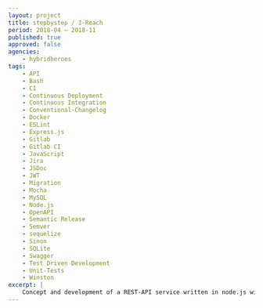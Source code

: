 ```yaml
---
layout: project
title: stepbystep / I-Reach
period: 2018-04 – 2018-11
published: true
approved: false
agencies:
    - hybridheroes
tags:
    - API
    - Bash
    - CI
    - Continuous Deployment
    - Continuous Integration
    - Conventional-Changelog
    - Docker
    - ESLint
    - Express.js
    - Gitlab
    - Gitlab CI
    - JavaScript
    - Jira
    - JSDoc
    - JWT
    - Migration
    - Mocha
    - MySQL
    - Node.js
    - OpenAPI
    - Semantic Release
    - Semver
    - sequelize
    - Sinon
    - SQLite
    - Swagger
    - Test Driven Development
    - Unit-Tests
    - Winston
excerpt: |
    Concept and development of a REST-API service written in node.js with continuous integration, testing & deployment using docker and gitlab ci.
---
```

